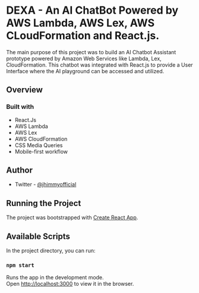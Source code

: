  # DEXA - An AI ChatBot Powered by AWS Lambda, AWS Lex, AWS CLoudFormation and React.js.

The main purpose of this project was to build an AI Chatbot Assistant prototype powered by Amazon Web Services like Lambda, Lex, CloudFormation. This chatbot was integrated with React.js to provide a User Interface where the AI playground can be accessed and utilized.


## Overview

### Built with

- React.Js
- AWS Lambda
- AWS Lex
- AWS CloudFormation
- CSS Media Queries
- Mobile-first workflow

## Author

- Twitter - [@jhimmyofficial](https://www.twitter.com/@onlyone_ERIN)

## Running the Project

The project was bootstrapped with [Create React App](https://github.com/facebook/create-react-app).

## Available Scripts

In the project directory, you can run:

### `npm start`

Runs the app in the development mode.\
Open [http://localhost:3000](http://localhost:3000) to view it in the browser.
